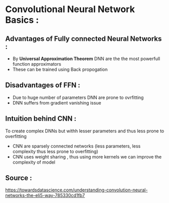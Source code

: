 # Convolutional Neural Network Basics :

## Advantages of Fully connected Neural Networks :

* By **Universal Approximation Theorem** DNN are the the most powerfull function approximators
* These can be trained using Back propogation

## Disadvantages of FFN :

* Due to huge number of parameters DNN are prone to ovrfitting
* DNN suffers from gradient vanishing issue

## Intuition behind CNN :

To create complex DNNs but withh lesser parameters and thus less prone to overfitting

* CNN are sparsely connected networks (less parameters, less complexity thus less prone to overfitting)
* CNN uses weight sharing , thus using more kernels we can improve the complexity of model


## Source :
https://towardsdatascience.com/understanding-convolution-neural-networks-the-eli5-way-785330cd1fb7
